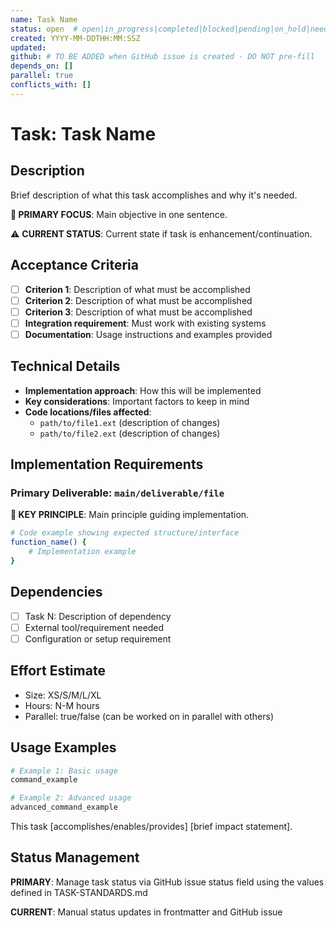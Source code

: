 ```yaml
---
name: Task Name
status: open  # open|in_progress|completed|blocked|pending|on_hold|needs_review|abandoned|wont_fix|duplicate
created: YYYY-MM-DDTHH:MM:SSZ
updated: 
github: # TO BE ADDED when GitHub issue is created - DO NOT pre-fill
depends_on: []
parallel: true
conflicts_with: []
---
```


# Task: Task Name

## Description
Brief description of what this task accomplishes and why it's needed.

**🎯 PRIMARY FOCUS**: Main objective in one sentence.

⚠️ **CURRENT STATUS**: Current state if task is enhancement/continuation.

## Acceptance Criteria
- [ ] **Criterion 1**: Description of what must be accomplished
- [ ] **Criterion 2**: Description of what must be accomplished  
- [ ] **Criterion 3**: Description of what must be accomplished
- [ ] **Integration requirement**: Must work with existing systems
- [ ] **Documentation**: Usage instructions and examples provided

## Technical Details
- **Implementation approach**: How this will be implemented
- **Key considerations**: Important factors to keep in mind
- **Code locations/files affected**:
  - `path/to/file1.ext` (description of changes)
  - `path/to/file2.ext` (description of changes)

## Implementation Requirements

### Primary Deliverable: `main/deliverable/file`

**🎯 KEY PRINCIPLE**: Main principle guiding implementation.

```bash
# Code example showing expected structure/interface
function_name() {
    # Implementation example
}
```

## Dependencies
- [ ] Task N: Description of dependency
- [ ] External tool/requirement needed
- [ ] Configuration or setup requirement

## Effort Estimate
- Size: XS/S/M/L/XL
- Hours: N-M hours
- Parallel: true/false (can be worked on in parallel with others)

## Usage Examples

```bash
# Example 1: Basic usage
command_example

# Example 2: Advanced usage  
advanced_command_example
```

This task [accomplishes/enables/provides] [brief impact statement].

## Status Management

**PRIMARY**: Manage task status via GitHub issue status field using the values defined in TASK-STANDARDS.md

**CURRENT**: Manual status updates in frontmatter and GitHub issue
